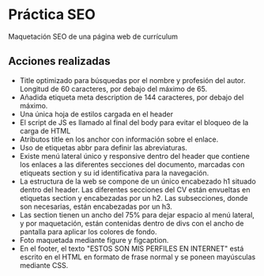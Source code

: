 # Práctica SEO

Maquetación SEO de una página web de currículum

## Acciones realizadas

- Title optimizado para búsquedas por el nombre y profesión del autor. Longitud de 60 caracteres, por debajo del máximo de 65.
- Añadida etiqueta meta description de 144 caracteres, por debajo del máximo.
- Una única hoja de estilos cargada en el header
- El script de JS es llamado al final del body para evitar el bloqueo de la carga de HTML
- Atributos title en los anchor con información sobre el enlace.
- Uso de etiquetas abbr para definir las abreviaturas.
- Existe menú lateral único y responsive dentro del header que contiene los enlaces a las diferentes secciones del documento, marcadas con etiqueats section y su id identificativa para la navegación.
- La estructura de la web se compone de un único encabezado h1 situado dentro del header. Las diferentes secciones del CV están envueltas en etiquetas section y encabezadas por un h2. Las subsecciones, donde son necesarias, están encabezadas por un h3.
- Las section tienen un ancho del 75% para dejar espacio al menú lateral, y por maquetación, están contenidas dentro de divs con el ancho de pantalla para aplicar los colores de fondo.
- Foto maquetada mediante figure y figcaption.
- En el footer, el texto "ESTOS SON MIS PERFILES EN INTERNET" está escrito en el HTML en formato de frase normal y se poneen mayúsculas mediante CSS.